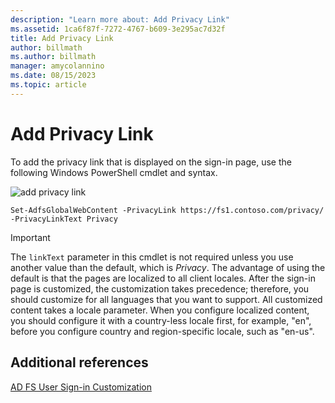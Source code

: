 ```yaml
---
description: "Learn more about: Add Privacy Link"
ms.assetid: 1ca6f87f-7272-4767-b609-3e295ac7d32f
title: Add Privacy Link
author: billmath
ms.author: billmath
manager: amycolannino
ms.date: 08/15/2023
ms.topic: article
---
```


# Add Privacy Link


To add the privacy link that is displayed on the sign\-in page, use the following Windows PowerShell cmdlet and syntax.

![add privacy link](media/AD-FS-user-sign-in-customization/ADFS_Blue_Custom2.png)


`Set-AdfsGlobalWebContent -PrivacyLink https://fs1.contoso.com/privacy/ -PrivacyLinkText Privacy`


> [!IMPORTANT]
> The `linkText` parameter in this cmdlet is not required unless you use another value than the default, which is *Privacy*. The advantage of using the default is that the pages are localized to all client locales. After the sign\-in page is customized, the customization takes precedence; therefore, you should customize for all languages that you want to support. All customized content takes a locale parameter. When you configure localized content, you should configure it with a country\-less locale first, for example, "en", before you configure country and region\-specific locale, such as "en\-us".

## Additional references
[AD FS User Sign-in Customization](AD-FS-user-sign-in-customization.md)
